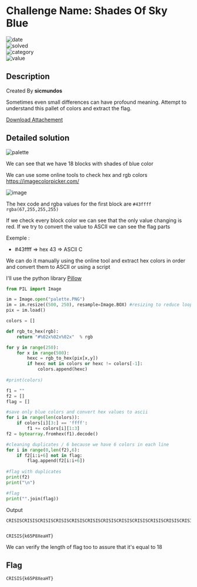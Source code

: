 # Challenge Name: Shades Of Sky Blue


![date](https://img.shields.io/badge/date-13.03.2022-brightgreen.svg)  
![solved](https://img.shields.io/badge/solved-after%20CTF-red.svg)    
![category](https://img.shields.io/badge/category-Steganography-blueviolet.svg)   
![value](https://img.shields.io/badge/value-10-blue.svg)  

## Description

Created By **sicmundos**

Sometimes even small differences can have profound meaning. Attempt to understand this pallet of colors and extract the flag.

[Download Attachement](https://s3.eu-west-3.amazonaws.com/crisis-assets/crisis_attachements/zjZGlLkOosACw6NoTODKA6CenGrLbnS013OfEZXQ.zip)

## Detailed solution

![palette](https://user-images.githubusercontent.com/72421091/158076814-e718875c-9fd0-4c01-b484-d849978ae0b0.PNG)

We can see that we have 18 blocks with shades of blue color

We can use some online tools to check hex and rgb colors https://imagecolorpicker.com/ 

![image](https://user-images.githubusercontent.com/72421091/158076933-75c7d530-b604-4efd-9897-fa87d1787a6b.png)

The hex code and rgba values for the first block are `#43ffff rgba(67,255,255,255)` 

If we check every block color we can see that the only value changing is red. If we try to convert the value to ASCII we can see the flag parts

Exemple :
- #43ffff => hex 43 => ASCII C

We can do it manually using the online tool and extract hex colors in order and convert them to ASCII or using a script

I'll use the python library [Pillow](https://pillow.readthedocs.io/en/stable/)

```python
from PIL import Image

im = Image.open("palette.PNG") 
im = im.resize((500, 250), resample=Image.BOX) #resizing to reduce loop time
pix = im.load()

colors = []

def rgb_to_hex(rgb):
    return "#%02x%02x%02x"  % rgb

for y in range(250):
    for x in range(500):
        hexc = rgb_to_hex(pix[x,y])        
        if hexc not in colors or hexc != colors[-1]:
            colors.append(hexc)
           
#print(colors)

f1 = ""
f2 = []
flag = []

#save only blue colors and convert hex values to ascii
for i in range(len(colors)):    
    if colors[i][3:] == 'ffff':
        f1 += colors[i][1:3]
f2 = bytearray.fromhex(f1).decode()

#cleaning duplicates / 6 because we have 6 colors in each line
for i in range(0,len(f2),6):
    if f2[i:i+6] not in flag:
        flag.append(f2[i:i+6])
        
#flag with duplicates        
print(f2)
print("\n")

#flag
print("".join(flag))
```
Output
```
CRISISCRISISCRISISCRISISCRISISCRISISCRISISCRISISCRISISCRISISCRISISCRISISCRISISCRISISCRISISCRISISCRISISCRISISCRISISCRISISCRISISCRISISCRISISCRISISCRISISCRISISCRISISCRISISCRISISCRISISCRISISCRISISCRISISCRISISCRISISCRISISCRISISCRISISCRISISCRISISCRISISCRISISCRISISCRISISCRISISCRISISCRISISCRISISCRISISCRISISCRISISCRISISCRISISCRISISCRISISCRISISCRISISCRISISCRISISCRISISCRISISCRISISCRISISCRISISCRISISCRISISCRISISCRISISCRISISCRISISCRISISCRISISCRISISCRISISCRISISCRISISCRISISCRISISCRISISCRISIS{k65P8{k65P8{k65P8{k65P8{k65P8{k65P8{k65P8{k65P8{k65P8{k65P8{k65P8{k65P8{k65P8{k65P8{k65P8{k65P8{k65P8{k65P8{k65P8{k65P8{k65P8{k65P8{k65P8{k65P8{k65P8{k65P8{k65P8{k65P8{k65P8{k65P8{k65P8{k65P8{k65P8{k65P8{k65P8{k65P8{k65P8{k65P8{k65P8{k65P8{k65P8{k65P8{k65P8{k65P8{k65P8{k65P8{k65P8{k65P8{k65P8{k65P8{k65P8{k65P8{k65P8{k65P8{k65P8{k65P8{k65P8{k65P8{k65P8{k65P8{k65P8{k65P8{k65P8{k65P8{k65P8{k65P8{k65P8{k65P8{k65P8{k65P8{k65P8{k65P8{k65P8{k65P8{k65P8{k65P8{k65P8{k65P8{k65P8{k65P8XeaHT}XeaHT}XeaHT}XeaHT}XeaHT}XeaHT}XeaHT}XeaHT}XeaHT}XeaHT}XeaHT}XeaHT}XeaHT}XeaHT}XeaHT}XeaHT}XeaHT}XeaHT}XeaHT}XeaHT}XeaHT}XeaHT}XeaHT}XeaHT}XeaHT}XeaHT}XeaHT}XeaHT}XeaHT}XeaHT}XeaHT}XeaHT}XeaHT}XeaHT}XeaHT}XeaHT}XeaHT}XeaHT}XeaHT}XeaHT}XeaHT}XeaHT}XeaHT}XeaHT}XeaHT}XeaHT}XeaHT}XeaHT}XeaHT}XeaHT}XeaHT}XeaHT}XeaHT}XeaHT}XeaHT}XeaHT}XeaHT}XeaHT}XeaHT}XeaHT}XeaHT}XeaHT}XeaHT}XeaHT}XeaHT}XeaHT}XeaHT}XeaHT}XeaHT}XeaHT}XeaHT}XeaHT}XeaHT}XeaHT}XeaHT}XeaHT}XeaHT}XeaHT}XeaHT}XeaHT}


CRISIS{k65P8XeaHT}
```
We can verify the length of flag too to assure that it's equal to 18 

## Flag

```
CRISIS{k65P8XeaHT}
```
